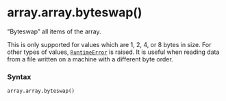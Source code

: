 # array.array.byteswap()

“Byteswap” all items of the array.

This is only supported for values which are 1, 2, 4, or 8 bytes in size. For other types of values, [`RuntimeError`](/exceptions/RuntimeError.md) is raised. It is useful when reading data from a file written on a machine with a different byte order.

### Syntax

```python
array.array.byteswap()
```
